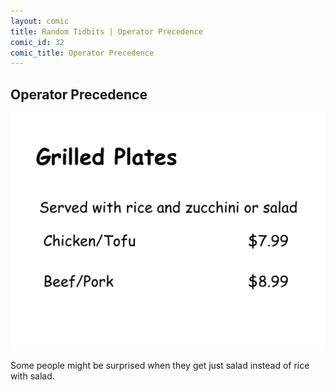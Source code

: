 ```yaml
---
layout: comic
title: Random Tidbits | Operator Precedence
comic_id: 32
comic_title: Operator Precedence
---
```


## Operator Precedence

<img id="img32" src="/assets/images/32.png">

Some people might be surprised when they get just salad instead of rice with salad.
